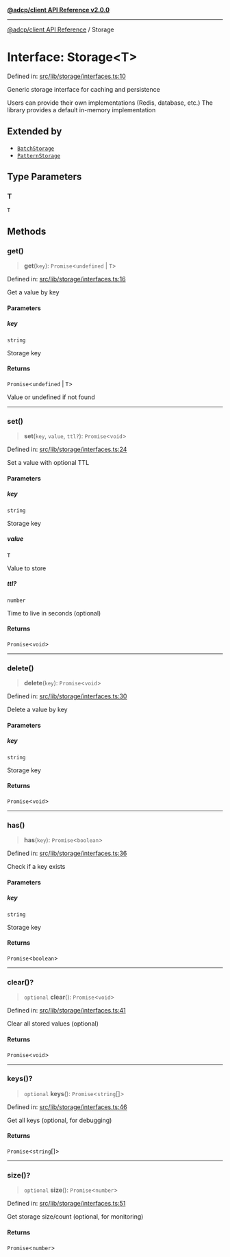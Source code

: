[**@adcp/client API Reference v2.0.0**](../README.md)

***

[@adcp/client API Reference](../README.md) / Storage

# Interface: Storage\<T\>

Defined in: [src/lib/storage/interfaces.ts:10](https://github.com/adcontextprotocol/adcp-client/blob/9ed0be764adbd110916d257101c95a577b3f15c8/src/lib/storage/interfaces.ts#L10)

Generic storage interface for caching and persistence

Users can provide their own implementations (Redis, database, etc.)
The library provides a default in-memory implementation

## Extended by

- [`BatchStorage`](BatchStorage.md)
- [`PatternStorage`](PatternStorage.md)

## Type Parameters

### T

`T`

## Methods

### get()

> **get**(`key`): `Promise`\<`undefined` \| `T`\>

Defined in: [src/lib/storage/interfaces.ts:16](https://github.com/adcontextprotocol/adcp-client/blob/9ed0be764adbd110916d257101c95a577b3f15c8/src/lib/storage/interfaces.ts#L16)

Get a value by key

#### Parameters

##### key

`string`

Storage key

#### Returns

`Promise`\<`undefined` \| `T`\>

Value or undefined if not found

***

### set()

> **set**(`key`, `value`, `ttl?`): `Promise`\<`void`\>

Defined in: [src/lib/storage/interfaces.ts:24](https://github.com/adcontextprotocol/adcp-client/blob/9ed0be764adbd110916d257101c95a577b3f15c8/src/lib/storage/interfaces.ts#L24)

Set a value with optional TTL

#### Parameters

##### key

`string`

Storage key

##### value

`T`

Value to store

##### ttl?

`number`

Time to live in seconds (optional)

#### Returns

`Promise`\<`void`\>

***

### delete()

> **delete**(`key`): `Promise`\<`void`\>

Defined in: [src/lib/storage/interfaces.ts:30](https://github.com/adcontextprotocol/adcp-client/blob/9ed0be764adbd110916d257101c95a577b3f15c8/src/lib/storage/interfaces.ts#L30)

Delete a value by key

#### Parameters

##### key

`string`

Storage key

#### Returns

`Promise`\<`void`\>

***

### has()

> **has**(`key`): `Promise`\<`boolean`\>

Defined in: [src/lib/storage/interfaces.ts:36](https://github.com/adcontextprotocol/adcp-client/blob/9ed0be764adbd110916d257101c95a577b3f15c8/src/lib/storage/interfaces.ts#L36)

Check if a key exists

#### Parameters

##### key

`string`

Storage key

#### Returns

`Promise`\<`boolean`\>

***

### clear()?

> `optional` **clear**(): `Promise`\<`void`\>

Defined in: [src/lib/storage/interfaces.ts:41](https://github.com/adcontextprotocol/adcp-client/blob/9ed0be764adbd110916d257101c95a577b3f15c8/src/lib/storage/interfaces.ts#L41)

Clear all stored values (optional)

#### Returns

`Promise`\<`void`\>

***

### keys()?

> `optional` **keys**(): `Promise`\<`string`[]\>

Defined in: [src/lib/storage/interfaces.ts:46](https://github.com/adcontextprotocol/adcp-client/blob/9ed0be764adbd110916d257101c95a577b3f15c8/src/lib/storage/interfaces.ts#L46)

Get all keys (optional, for debugging)

#### Returns

`Promise`\<`string`[]\>

***

### size()?

> `optional` **size**(): `Promise`\<`number`\>

Defined in: [src/lib/storage/interfaces.ts:51](https://github.com/adcontextprotocol/adcp-client/blob/9ed0be764adbd110916d257101c95a577b3f15c8/src/lib/storage/interfaces.ts#L51)

Get storage size/count (optional, for monitoring)

#### Returns

`Promise`\<`number`\>

